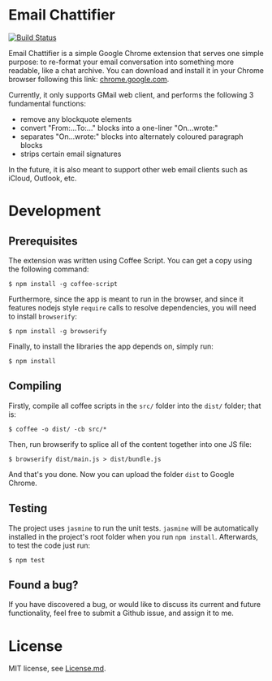 Email Chattifier
===


[![Build Status](https://travis-ci.org/kubkon/email-chattifier.svg?branch=master)](https://travis-ci.org/kubkon/email-chattifier)


Email Chattifier is a simple Google Chrome extension that serves one simple purpose: to re-format your email conversation into something more readable, like a chat archive. You can download and install it in your Chrome browser following this link: [chrome.google.com](https://chrome.google.com/webstore/detail/email-chattifier/pcjnciejhladedpdmiokgpeanfejiofa).

Currently, it only supports GMail web client, and performs the following 3 fundamental functions:
+ remove any blockquote elements
+ convert "From:...To:..." blocks into a one-liner "On...wrote:"
+ separates "On...wrote:" blocks into alternately coloured paragraph blocks
+ strips certain email signatures

In the future, it is also meant to support other web email clients such as iCloud, Outlook, etc.

# Development
## Prerequisites
The extension was written using Coffee Script. You can get a copy using the following command:

```
$ npm install -g coffee-script
```

Furthermore, since the app is meant to run in the browser, and since it features nodejs style `require` calls to resolve dependencies, you will need to install `browserify`:

```
$ npm install -g browserify
```

Finally, to install the libraries the app depends on, simply run:

```
$ npm install
```

## Compiling
Firstly, compile all coffee scripts in the `src/` folder into the `dist/` folder; that is:

```
$ coffee -o dist/ -cb src/*
```

Then, run browserify to splice all of the content together into one JS file:

```
$ browserify dist/main.js > dist/bundle.js
```

And that's you done. Now you can upload the folder `dist` to Google Chrome.

## Testing
The project uses `jasmine` to run the unit tests. `jasmine` will be automatically installed in the project's root folder when you run `npm install`. Afterwards, to test the code just run:

```
$ npm test
```

## Found a bug?
If you have discovered a bug, or would like to discuss its current and future functionality, feel free to submit a Github issue, and assign it to me.

# License
MIT license, see [License.md](License.md).

